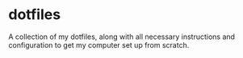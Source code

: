 dotfiles
========

A collection of my dotfiles, along with all necessary instructions and configuration to get my computer set up from scratch.
